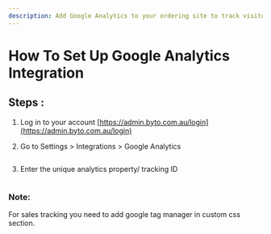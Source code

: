 ```yaml
---
description: Add Google Analytics to your ordering site to track visitors
---
```


# How To Set Up Google Analytics Integration

## Steps :

1. Log in to your account [https://admin.byto.com.au/login](https://admin.byto.com.au/login)
2.  Go to Settings > Integrations > Google Analytics

    <figure><img src="../.gitbook/assets/Screen Shot 2023-10-09 at 5.24.00 AM (8).png" alt=""><figcaption></figcaption></figure>
3.  Enter the unique analytics property/ tracking ID

    <figure><img src="../.gitbook/assets/Screen Shot 2023-10-09 at 5.33.23 AM (2).png" alt=""><figcaption></figcaption></figure>



### Note:

For sales tracking you need to add google tag manager in custom css section.

